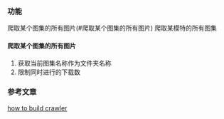 ### 功能

爬取某个图集的所有图片(#爬取某个图集的所有图片)
爬取某模特的所有图集

#### 爬取某个图集的所有图片

1. 获取当前图集名称作为文件夹名称
2. 限制同时进行的下载数


### 参考文章
[how to build crawler](https://blog.logrocket.com/how-to-build-a-web-crawler-with-node/)